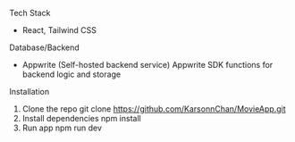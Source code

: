 

Tech Stack
- React, Tailwind CSS

Database/Backend
- Appwrite (Self-hosted backend service)
    Appwrite SDK functions for backend logic and storage

Installation
1. Clone the repo
    git clone https://github.com/KarsonnChan/MovieApp.git
2. Install dependencies
    npm install
3. Run app
    npm run dev
